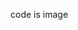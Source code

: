 code is image

<!--
**pzij/pzij** is a ✨ _special_ ✨ repository because its `README.md` (this file) appears on your GitHub profile.

Here are some ideas to get you started:

- 🔭 I’m currently working on ...
- 🌱 I’m currently learning ...
- 👯 I’m looking to collaborate on ...
- 🤔 I’m looking for help with ...
- 💬 Ask me about ...
- 📫 How to reach me: ...
- 😄 Pronouns: ...
- ⚡ Fun fact: ...
-->

<!--
## Activities

<a href="https://github.com/anuraghazra/github-readme-stats"><img src="https://github-readme-stats.vercel.app/api?username=pzij&amp;show_icons=true&amp;icon_color=586069&amp;text_color=586069&amp;bg_color=fff&amp;line_height=30&amp;hide_title=true&amp;title_color=0366d6" style="max-width: 100%;"></a>

## Leetcode

<a href="https://github.com/KnlnKS/leetcode-stats">
  <img alt="LeetCode Stat Card" src=https://leetcode-stats-six.vercel.app/api?username=swanf&theme=dark" width="400"/>
</a>
-->
